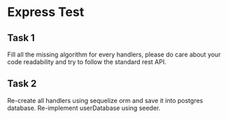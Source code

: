 # Express Test

## Task 1

Fill all the missing algorithm for every handlers, please do care about your code 
readability and try to follow the standard rest API.

## Task 2

Re-create all handlers using sequelize orm and save it into postgres database.
Re-implement userDatabase using seeder.

